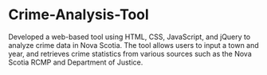 # Crime-Analysis-Tool

Developed a web-based tool using HTML, CSS, JavaScript, and jQuery to analyze crime data in Nova Scotia.
The tool allows users to input a town and year, and retrieves crime statistics from various sources such as the Nova Scotia RCMP and Department of Justice.
